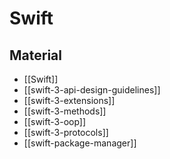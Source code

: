 # Swift

## Material

- [[Swift]]
- [[swift-3-api-design-guidelines]]
- [[swift-3-extensions]]
- [[swift-3-methods]]
- [[swift-3-oop]]
- [[swift-3-protocols]]
- [[swift-package-manager]]

